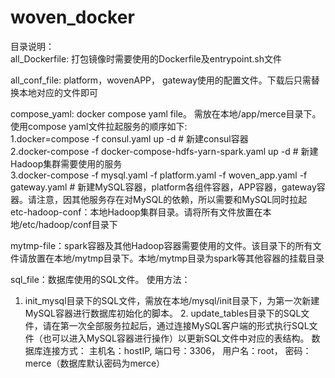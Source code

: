 # woven_docker
目录说明：                                                                                                                                 
all_Dockerfile: 打包镜像时需要使用的Dockerfile及entrypoint.sh文件                                                                         

all_conf_file: platform，wovenAPP， gateway使用的配置文件。下载后只需替换本地对应的文件即可                                                     

compose_yaml: docker compose yaml file。 需放在本地/app/merce目录下。                                                                       使用compose yaml文件拉起服务的顺序如下:                                                                                                      
1.docker=compose -f consul.yaml up -d   # 新建consul容器                                                                               
2.docker-compose -f docker-compose-hdfs-yarn-spark.yaml up -d  # 新建Hadoop集群需要使用的服务                                           
3.docker-compose -f mysql.yaml -f platform.yaml -f woven_app.yaml -f gateway.yaml # 新建MySQL容器，platform各组件容器，APP容器，gateway容器。请注意，因其他服务存在对MySQL的依赖，所以需要和MySQL同时拉起                                                                                                                                                                                                                             etc-hadoop-conf：本地Hadoop集群目录。请将所有文件放置在本地/etc/hadoop/conf目录下                                                             
     
mytmp-file：spark容器及其他Hadoop容器需要使用的文件。该目录下的所有文件请放置在本地/mytmp目录下。本地/mytmp目录为spark等其他容器的挂载目录

sql_file：数据库使用的SQL文件。
使用方法：
1. init_mysql目录下的SQL文件，需放在本地/mysql/init目录下，为第一次新建MySQL容器进行数据库初始化的脚本。                                         2. update_tables目录下的SQL文件，请在第一次全部服务拉起后，通过连接MySQL客户端的形式执行SQL文件（也可以进入MySQL容器进行操作）以更新SQL文件中对应的表结构。                                                                                                                                      数据库连接方式： 主机名：hostIP, 端口号：3306， 用户名：root， 密码：merce（数据库默认密码为merce）
              
